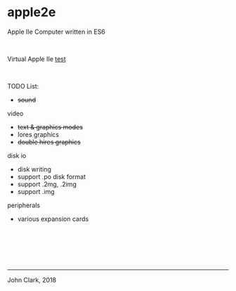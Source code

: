 # apple2e
Apple IIe Computer written in ES6

&nbsp;

Virtual Apple IIe <a target="_blank" href="https://subnetpie.github.io/index.html">test</a>

&nbsp;

TODO List:

- ~~sound~~

video
 - ~~text & graphics modes~~
 - lores graphics
 - ~~double hires graphics~~

disk io
 - disk writing
 - support .po disk format
 - support .2mg, .2img
 - support .img

peripherals
 - various expansion cards

&nbsp;

&nbsp;

&nbsp;

---

John Clark, 2018
